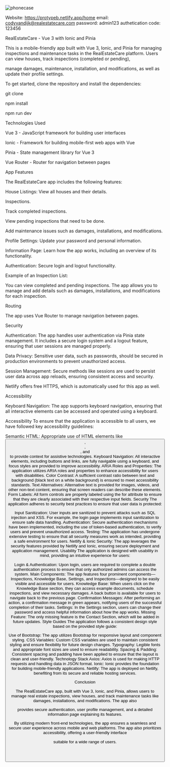 

![phonecase](https://github.com/user-attachments/assets/7cd110ef-3f4a-4314-94f2-e15dc9665034)



Website: https://protypeb.netlify.app/home
email: codyvandijk@realestatecare.com
password: admin123
authetication code: 123456



RealEstateCare - Vue 3 with Ionic and Pinia

This is a mobile-friendly app built with Vue 3, Ionic, and Pinia for managing inspections and maintenance tasks in the RealEstateCare platform. Users can view houses, track inspections (completed or pending),

manage damages, maintenance, installation, and modifications, as well as update their profile settings.



To get started, clone the repository and install the dependencies:

git clone <repository-url>


npm install

npm run dev



Technologies Used

Vue 3 - JavaScript framework for building user interfaces

Ionic - Framework for building mobile-first web apps with Vue

Pinia - State management library for Vue 3

Vue Router - Router for navigation between pages

App Features

The RealEstateCare app includes the following features:

House Listings: View all houses and their details.

Inspections.

Track completed inspections.

View pending inspections that need to be done.

Add maintenance issues such as damages, installations, and modifications.

Profile Settings: Update your password and personal information.

Information Page: Learn how the app works, including an overview of its functionality.

Authentication: Secure login and logout functionality.

Example of an Inspection List:

You can view completed and pending inspections. The app allows you to manage and add details such as damages, installations, and modifications for each inspection.



Routing

The app uses Vue Router to manage navigation between pages. 


Security

Authentication: The app handles user authentication via Pinia state management. It includes a secure login system and a logout feature, ensuring that user sessions are managed properly.

Data Privacy: Sensitive user data, such as passwords, should be secured in production environments to prevent unauthorized access.

Session Management: Secure methods like sessions are used to persist user data across app reloads, ensuring consistent access and security.

Netlify offers free HTTPS, which is automatically used for this app as well.

Accessibility

Keyboard Navigation: The app supports keyboard navigation, ensuring that all interactive elements can be accessed and operated using a keyboard.


Accessibility
To ensure that the application is accessible to all users, we have followed key accessibility guidelines:

Semantic HTML: Appropriate use of HTML elements like <button>, <header>, <footer>, and <nav> to provide context for assistive technologies.
Keyboard Navigation: All interactive elements, including buttons and links, are fully navigable using a keyboard, and focus styles are provided to improve accessibility.
ARIA Roles and Properties: The application utilizes ARIA roles and properties to enhance accessibility for users with disabilities.
Color Contrast: A sufficient contrast ratio between text and background (black text on a white background) is ensured to meet accessibility standards.
Text Alternatives: Alternative text is provided for images, videos, and other non-text content, ensuring that screen readers can describe these elements.
Form Labels: All form controls are properly labeled using the for attribute to ensure that they are clearly associated with their respective input fields.
Security
The application adheres to security best practices to ensure that user data is protected:

Input Sanitization: User inputs are sanitized to prevent attacks such as SQL injection and XSS. For example, the login page implements input sanitization to ensure safe data handling.
Authentication: Secure authentication mechanisms have been implemented, including the use of token-based authentication, to verify users and prevent unauthorized access.
Testing: The application has undergone extensive testing to ensure that all security measures work as intended, providing a safe environment for users.
Netlify & Ionic Security: The app leverages the security features provided by Netlify and Ionic, ensuring secure deployment and application management.
Usability
The application is designed with usability in mind, providing an intuitive experience for users:

Login & Authentication: Upon login, users are required to complete a double authentication process to ensure that only authorized admins can access the system.
Main Components: The app features four prominent components—Inspections, Knowledge Base, Settings, and Inspections—designed to be easily visible and accessible for users.
Knowledge Base: When users click on the Knowledge Base section, they can access example documents, schedule inspections, and view necessary damages. A back button is available for users to navigate back to the previous page.
Confirmation Messages: After performing an action, a confirmation message in green appears, notifying users of the successful completion of their tasks.
Settings: In the Settings section, users can change their password and access helpful information about how the app works.
Missing Feature: The only missing feature is the Contact Section, which will be added in future updates.
Style Guides
The application follows a consistent design style based on the provided style guide:

Use of Bootstrap: The app utilizes Bootstrap for responsive layout and component styling.
CSS Variables: Custom CSS variables are used to maintain consistent styling and ensure flexibility for future design changes.
Typography: Legible fonts and appropriate font sizes are used to ensure readability.
Spacing & Padding: Consistent spacing and padding have been applied to ensure that the layout is clean and user-friendly.
Technology Stack
Axios: Axios is used for making HTTP requests and handling data in JSON format.
Ionic: Ionic provides the foundation for building mobile-friendly applications.
Netlify: The app is deployed on Netlify, benefiting from its secure and reliable hosting services.


Conclusion

The RealEstateCare app, built with Vue 3, Ionic, and Pinia, allows users to manage real estate inspections, view houses, and track maintenance tasks like damages, installations, and modifications. The app also 

provides secure authentication, user profile management, and a detailed information page explaining its features.

By utilizing modern front-end technologies, the app ensures a seamless and secure user experience across mobile and web platforms. The app also prioritizes accessibility, offering a user-friendly interface

suitable for a wide range of users.
